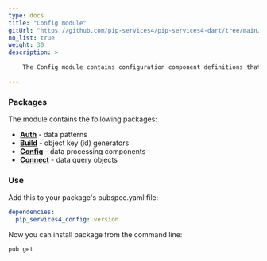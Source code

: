 ```yaml
---
type: docs
title: "Config module"
gitUrl: "https://github.com/pip-services4/pip-services4-dart/tree/main/pip-services4-config-dart"
no_list: true
weight: 30
description: > 
 
    The Config module contains configuration component definitions that can be used to build applications and services.

---
```



### Packages

The module contains the following packages:

* [**Auth**](auth) - data patterns
* [**Build**](build) - object key (id) generators
* [**Config**](config) - data processing components
* [**Connect**](connect) - data query objects



### Use

Add this to your package's pubspec.yaml file:
```yaml
dependencies:
  pip_services4_config: version
```

Now you can install package from the command line:
```bash
pub get
```

